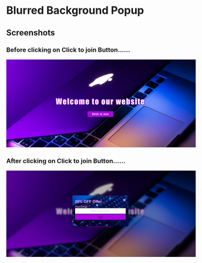 # Blurred Background Popup

## Screenshots

### Before clicking on Click to join Button......

![screenshot 1](img1.png)

### After clicking on Click to join Button......

![screenshot 1](img2.png)
